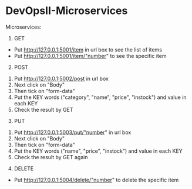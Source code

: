 # DevOpsII-Microservices

Microservices:
1. GET
- Put http://127.0.0.1:5001/item in url box to see the list of items
- Put http://127.0.0.1:5001/item/"number" to see the specific item

2. POST
1) Put http://127.0.0.1:5002/post in url box 
2) Next click on "Body"
3) Then tick on "form-data"
4) Put the KEY words ("category", "name", "price", "instock") and value in each KEY
5) Check the result by GET

3. PUT
1) Put http://127.0.0.1:5003/put/"number" in url box 
2) Next click on "Body"
3) Then tick on "form-data"
4) Put the KEY words ("name", "price", "instock") and value in each KEY
5) Check the result by GET again

4. DELETE
- Put http://127.0.0.1:5004/delete/"number" to delete the specific item
